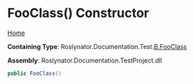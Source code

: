 # FooClass\(\) Constructor

[Home](../../../../../../README.md#_top)

**Containing Type**: Roslynator\.Documentation\.Test\.[B.FooClass](../README.md#_top)

**Assembly**: Roslynator\.Documentation\.TestProject\.dll

```csharp
public FooClass()
```

